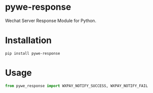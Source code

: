 # pywe-response

Wechat Server Response Module for Python.

# Installation

```shell
pip install pywe-response
```

# Usage

```python
from pywe_response import WXPAY_NOTIFY_SUCCESS, WXPAY_NOTIFY_FAIL
```
